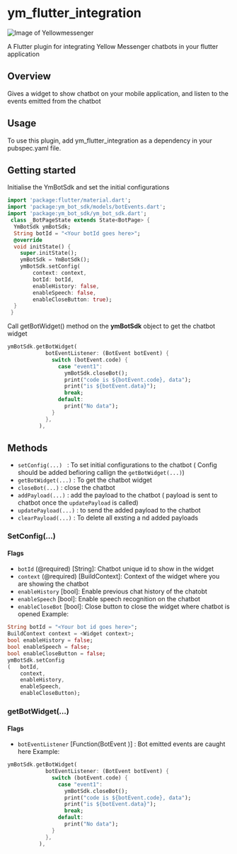 # ym_flutter_integration 
![Image of Yellowmessenger](https://yellowmessenger.com/wp-content/uploads/2020/08/Frame.png)

A Flutter plugin for integrating Yellow Messenger chatbots in your flutter application
## Overview 
Gives a widget to show chatbot on your mobile application, and listen to the events emitted from the chatbot 
## Usage
To use this plugin, add ym_flutter_integration as a dependency in your pubspec.yaml file.
## Getting started
Initialise the YmBotSdk and set the initial configurations 
```dart
import 'package:flutter/material.dart';
import 'package:ym_bot_sdk/models/botEvents.dart';
import 'package:ym_bot_sdk/ym_bot_sdk.dart';
 class _BotPageState extends State<BotPage> {
  YmBotSdk ymBotSdk;
  String botId = "<Your botId goes here>";
  @override
  void initState() {
    super.initState();
    ymBotSdk = YmBotSdk();
    ymBotSdk.setConfig(
        context: context,
        botId: botId,
        enableHistory: false,
        enableSpeech: false,
        enableCloseButton: true);
  }
 }
```
Call getBotWidget() method on the **ymBotSdk** object to get the chatbot widget
```dart
ymBotSdk.getBotWidget(
            botEventListener: (BotEvent botEvent) {
              switch (botEvent.code) {
                case "event1":
                  ymBotSdk.closeBot();
                  print("code is ${botEvent.code}, data");
                  print("is ${botEvent.data}");
                  break;
                default:
                  print("No data");
              }
            },
          ),
```
## Methods
* `setConfig(...) ` : To set initial configurations to the chatbot ( Config should be added befioring callign the `getBotWidget(...)`)
* `getBotWidget(...)` : To get the chatbot widget
* `closeBot(...)` : close the chatbot
* `addPayload(...)` : add the payload to the chatbot ( payload is sent to chatbot once the `updatePayload` is called)
* `updatePayload(...)` : to send the added payload to the chatbot
* `clearPayload(...)` : To delete all exsting a nd added payloads
### SetConfig(...)
#### Flags
* `botId` (@required) [String]: Chatbot unique id to show in the widget
* `context` (@required) [BuildContext]: Context of the widget where you are showing the chatbot
* `enableHistory` [bool]: Enable previous chat history of the chatobt
* `enableSpeech` [bool]: Enable speech recognition on the chatbot
* `enableCloseBot` [bool]: Close button to close the widget where chatbot is opened
Example:
```dart
String botId = "<Your bot id goes here>";
BuildContext context = <Widget context>;
bool enableHistory = false;
bool enableSpeech = false;
bool enableCloseButton = false;
ymBotSdk.setConfig
(   botId,
    context,
    enableHistory,
    enableSpeech,
    enableCloseButton);
```
### getBotWidget(...)
#### Flags
* `botEventListener` [Function(BotEvent )] : Bot emitted events are caught here 
Example:
```dart
ymBotSdk.getBotWidget(
            botEventListener: (BotEvent botEvent) {
              switch (botEvent.code) {
                case "event1":
                  ymBotSdk.closeBot();
                  print("code is ${botEvent.code}, data");
                  print("is ${botEvent.data}");
                  break;
                default:
                  print("No data");
              }
            },
          ),
```
